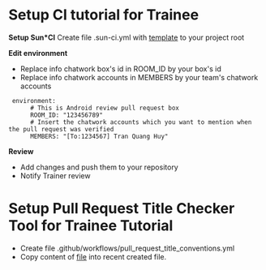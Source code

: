 # Setup CI tutorial for Trainee

**Setup Sun*CI**
Create file .sun-ci.yml with [template](https://github.com/huytq-0932/template-ci/blob/main/.sun-ci.yml) to your project root

**Edit environment**
- Replace info chatwork box's id in ROOM_ID by your box's id
- Replace info chatwork accounts in MEMBERS by your team's chatwork accounts
```
 environment:
      # This is Android review pull request box 
      ROOM_ID: "123456789"
      # Insert the chatwork accounts which you want to mention when the pull request was verified
      MEMBERS: "[To:1234567] Tran Quang Huy"
```
**Review**
- Add changes and push them to your repository
- Notify Trainer review 

# Setup Pull Request Title Checker Tool for Trainee Tutorial
- Create file .github/workflows/pull_request_title_conventions.yml 
- Copy content of [file](https://github.com/huytq-2422/setup-ci-tutorial/blob/main/.github/workflows/pull_request_title_conventions.yml) into recent created file. 

